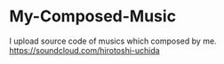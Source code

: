 # My-Composed-Music
I upload source code of musics which composed by me.
https://soundcloud.com/hirotoshi-uchida
